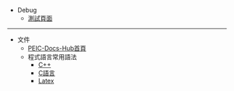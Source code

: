 
- Debug
    - [測試頁面](dex.md)

---
- 文件
    - [PEIC-Docs-Hub首頁](Docs.Home.0x80.md)
    - 程式語言常用語法
        - [C++](cpp.md)
        - [C語言](c.md)
        - [Latex](LaTex.md)
